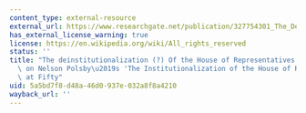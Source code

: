 ```yaml
---
content_type: external-resource
external_url: https://www.researchgate.net/publication/327754301_The_Deinstitutionalization_of_the_House_of_Representatives_Reflections_on_Nelson_Polsby's_The_Institutionalization_of_the_US_House_of_Representatives_at_Fifty
has_external_license_warning: true
license: https://en.wikipedia.org/wiki/All_rights_reserved
status: ''
title: "The deinstitutionalization (?) Of the House of Representatives: Reflections\
  \ on Nelson Polsby\u2019s 'The Institutionalization of the House of Representatives'\
  \ at Fifty"
uid: 5a5bd7f8-d48a-46d0-937e-032a8f8a4210
wayback_url: ''
---
```

